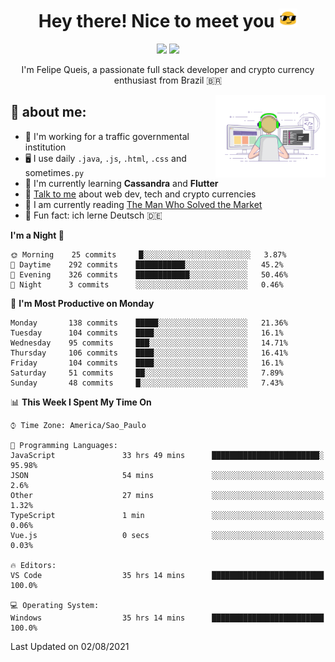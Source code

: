 
<h1 align="center">Hey there! Nice to meet you <img src="assets/sunglasses.gif" width="30"/></h1>

<p align="center">
  <a href="https://www.linkedin.com/in/fqueis"><img src="https://img.shields.io/badge/-LinkedIn-blue?style=flat&logo=Linkedin&logoColor=white" /></a>
  <a href="mailto:fqueis@gmail.com"><img src="https://img.shields.io/badge/-Gmail-c14438?style=flat&logo=Gmail&logoColor=white" /></a>
</p>

<p align="center">I'm Felipe Queis, a passionate full stack developer and crypto currency enthusiast from Brazil 🇧🇷</p>

<img width="35%" align="right" alt="fqueis" src="assets/profile.gif" /></p>

## 🤵 about me:

- 🏢 I'm working for a traffic governmental institution
- 🖥️ I use daily `.java`, `.js`, `.html`, `.css` and sometimes`.py`
- 🌱 I'm currently learning **Cassandra** and **Flutter**
- 💬 [Talk to me](https://github.com/fqueis/fqueis/discussions) about web dev, tech and crypto currencies
- 📖 I am currently reading [The Man Who Solved the Market](https://amzn.com/073521798X)
- 💭 Fun fact: ich lerne Deutsch 🇩🇪

<!--START_SECTION:waka-->
**I'm a Night 🦉** 

```text
🌞 Morning    25 commits     █░░░░░░░░░░░░░░░░░░░░░░░░   3.87% 
🌆 Daytime    292 commits    ███████████░░░░░░░░░░░░░░   45.2% 
🌃 Evening    326 commits    ████████████░░░░░░░░░░░░░   50.46% 
🌙 Night      3 commits      ░░░░░░░░░░░░░░░░░░░░░░░░░   0.46%

```
📅 **I'm Most Productive on Monday** 

```text
Monday       138 commits    █████░░░░░░░░░░░░░░░░░░░░   21.36% 
Tuesday      104 commits    ████░░░░░░░░░░░░░░░░░░░░░   16.1% 
Wednesday    95 commits     ███░░░░░░░░░░░░░░░░░░░░░░   14.71% 
Thursday     106 commits    ████░░░░░░░░░░░░░░░░░░░░░   16.41% 
Friday       104 commits    ████░░░░░░░░░░░░░░░░░░░░░   16.1% 
Saturday     51 commits     ██░░░░░░░░░░░░░░░░░░░░░░░   7.89% 
Sunday       48 commits     █░░░░░░░░░░░░░░░░░░░░░░░░   7.43%

```


📊 **This Week I Spent My Time On** 

```text
⌚︎ Time Zone: America/Sao_Paulo

💬 Programming Languages: 
JavaScript               33 hrs 49 mins      ████████████████████████░   95.98% 
JSON                     54 mins             ░░░░░░░░░░░░░░░░░░░░░░░░░   2.6% 
Other                    27 mins             ░░░░░░░░░░░░░░░░░░░░░░░░░   1.32% 
TypeScript               1 min               ░░░░░░░░░░░░░░░░░░░░░░░░░   0.06% 
Vue.js                   0 secs              ░░░░░░░░░░░░░░░░░░░░░░░░░   0.03%

🔥 Editors: 
VS Code                  35 hrs 14 mins      █████████████████████████   100.0%

💻 Operating System: 
Windows                  35 hrs 14 mins      █████████████████████████   100.0%

```


 Last Updated on 02/08/2021
<!--END_SECTION:waka-->
